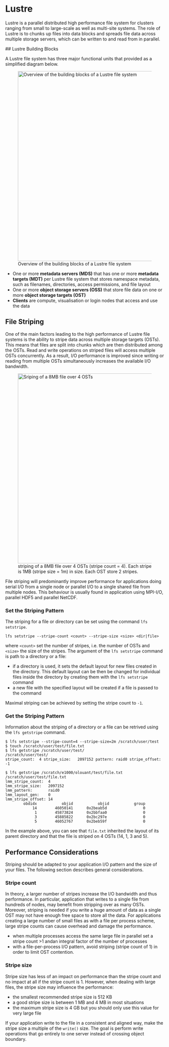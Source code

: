 # Lustre

Lustre is a parallel distributed high performance file system for clusters 
ranging from small to large-scale as well as multi-site systems. The 
role of Lustre is to chunks up files into data blocks and spreads file data 
across multiple storage servers, which can be written to and read from in 
parallel.

## Lustre Building Blocks

A Lustre file system has three major functional units that provided as a 
simplified diagram below.

<figure>
  <img 
    src="../../../assets/images/lustre-overview.svg" 
    width="600px"
    alt="Overview of the building blocks of a Lustre file system"
  >
  <figcaption>Overview of the building blocks of a Lustre file system</figcaption>
</figure>

- One or more **metadata servers (MDS)** that has one or more **metadata targets 
  (MDT)** per Lustre file system that stores namespace metadata, such as 
  filenames, directories, access permissions, and file layout
- One or more **object storage servers (OSS)** that store file data on one or 
  more **object storage targets (OST)**
- **Clients**  are compute, visualisation or login nodes that access and use the
  data

## File Striping

One of the main factors leading to the high performance of Lustre file systems 
is the ability to stripe data across multiple storage targets (OSTs). This means
that files are split into chunks which are then distributed among the OSTs. Read
and write operations on striped files will access multiple OSTs concurrently. 
As a result, I/O performance is improved since writing or reading from multiple
OSTs simultaneously increases the available I/O bandwidth. 

<figure>
  <img 
    src="../../../assets/images/lustre-striping.svg" 
    width="600px"
    alt="Sriping of a 8MB file over 4 OSTs"
  >
  <figcaption>
    striping of a 8MB file over 4 OSTs (stripe count = 4). Each stripe is 1MB 
    (stripe size = 1m) in size. Each OST store 2 stripes.
  </figcaption>
</figure>

File striping will predominantly improve performance for applications doing 
serial I/O from a single node or parallel I/O to a single shared file from 
multiple nodes. This behaviour is usually found in application using MPI-I/O, 
parallel HDF5 and parallel NetCDF.

### Set the Striping Pattern 

The striping for a file or directory can be set using the command 
`lfs setstripe`.

```
lfs setstripe --stripe-count <count> --stripe-size <size> <dir|file>
```

where `<count>` set the number of stripes, i.e. the number of OSTs and `<size>`
the size of the stripes. The argument of the `lfs setstripe` command is path to 
a directory or a file:

- if a directory is used, it sets the default layout for new files created in 
  the directory. This default layout can be then be changed for individual files
  inside the directory by creating them with the `lfs setstripe` command
- a new file with the specified layout will be created if a file is passed to 
  the command

Maximal striping can be achieved by setting the stripe count to `-1`.

### Get the Striping Pattern 

Information about the striping of a directory or a file can be retrived using
the `lfs getstripe` command.

```
$ lfs setstripe --stripe-count=4 --stripe-size=2m /scratch/user/test
$ touch /scratch/user/test/file.txt
$ lfs getstripe /scratch/user/test/
/scratch/user/test/
stripe_count:  4 stripe_size:   2097152 pattern: raid0 stripe_offset: -1

$ lfs getstripe /scratch/e1000/olouant/test/file.txt
/scratch/user/test/file.txt
lmm_stripe_count:  4
lmm_stripe_size:   2097152
lmm_pattern:       raid0
lmm_layout_gen:    0
lmm_stripe_offset: 14
        obdidx           objid           objid           group
            14        46050141      0x2beab5d                0
             1        45873824      0x2bbfaa0                0
             3        45885822      0x2bc297e                0
             5        46052767      0x2beb59f                0
```

In the example above, you can see that `file.txt` inherited the layout of its
parent directory and that the file is striped on 4 OSTs (14, 1, 3 and 5).

## Performance Considerations

Striping should be adapted to your application I/O pattern and the size of your
files. The following section describes general considerations.

### Stripe count

In theory, a larger number of stripes increase the I/O bandwidth and thus
performance. In particular, application that writes to a single file from 
hundreds of nodes, may benefit from stripping over as many OSTs. Moreover, 
striping is needed if you write a huge amount of data as a single OST may not 
have enough free space to store all the data. For applications creating a large
number of small files as with a file per process scheme, large stripe counts can
cause overhead and damage the performance.

- when multiple processes access the same large file in parallel set a stripe 
  count >1 andan integral factor of the number of processes
- with a file-per-process I/O pattern, avoid striping (stripe count of 1) in 
  order to limit OST contention.

### Stripe size

Stripe size has less of an impact on performance than the stripe count and no 
impact at all if the stripe count is 1. However, when dealing with large files,
the stripe size may influence the performance:

- the smallest recommended stripe size is 512 KB
- a good stripe size is between 1 MB and 4 MB in most situations
- the maximum stripe size is 4 GB but you should only use this value for very
  large file

If your application write to the file in a consistent and aligned way, make the
stripe size a multiple of the `write()` size. The goal is perform write 
operations that go entirely to one server instead of crossing object boundary. 